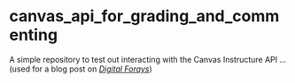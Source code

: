 # canvas_api_for_grading_and_commenting

A simple repository to test out interacting with the Canvas Instructure API ... (used for a blog post on [*Digital Forays*](https://kspicer80.github.io/posts/2023-01-13-canvas-live-api-work/))
